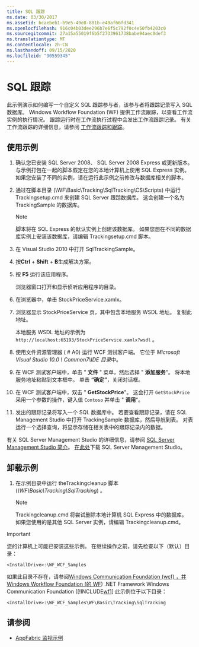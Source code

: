 ```yaml
---
title: SQL 跟踪
ms.date: 03/30/2017
ms.assetid: bcaebeb1-b9e5-49e8-881b-e49af66fd341
ms.openlocfilehash: 916c04b03dee296b7e6f5c792f0c4e50fb4203c0
ms.sourcegitcommit: 27a15a55019f6b5f2733961738babe94aec0def3
ms.translationtype: MT
ms.contentlocale: zh-CN
ms.lasthandoff: 09/15/2020
ms.locfileid: "90559345"
---
```

# <a name="sql-tracking"></a>SQL 跟踪

此示例演示如何编写一个自定义 SQL 跟踪参与者，该参与者将跟踪记录写入 SQL 数据库。 Windows Workflow Foundation (WF) 提供工作流跟踪，以查看工作流实例的执行情况。 跟踪运行时在工作流执行过程中会发出工作流跟踪记录。 有关工作流跟踪的详细信息，请参阅 [工作流跟踪和跟踪](../workflow-tracking-and-tracing.md)。

## <a name="use-the-sample"></a>使用示例

1. 确认您已安装 SQL Server 2008、 SQL Server 2008 Express 或更新版本。 与示例打包在一起的脚本假定在您的本地计算机上使用 SQL Express 实例。 如果您安装了不同的实例，请在运行此示例之前修改与数据库相关的脚本。

2. 通过在脚本目录 (\WF\Basic\Tracking\SqlTracking\CS\Scripts) 中运行 Trackingsetup.cmd 来创建 SQL Server 跟踪数据库。 这会创建一个名为 TrackingSample 的数据库。

   > [!NOTE]
   > 脚本将在 SQL Express 的默认实例上创建该数据库。 如果您想在不同的数据库实例上安装该数据库，请编辑 Trackingsetup.cmd 脚本。

3. 在 Visual Studio 2010 中打开 SqlTrackingSample。

4. 按**Ctrl** + **Shift** + **B**生成解决方案。

5. 按 **F5** 运行该应用程序。

   浏览器窗口打开和显示侦听应用程序的目录。

6. 在浏览器中，单击 StockPriceService.xamlx。

7. 浏览器显示 StockPriceService 页，其中包含本地服务 WSDL 地址。 复制此地址。

   本地服务 WSDL 地址的示例为 `http://localhost:65193/StockPriceService.xamlx?wsdl` 。

8. 使用文件资源管理器 ( # A0) 运行 WCF 测试客户端。 它位于 *Microsoft Visual Studio 10.0 \ Common7\IDE 目录*中。

9. 在 WCF 测试客户端中，单击 " **文件** " 菜单，然后选择 " **添加服务**"。 将本地服务地址粘贴到文本框中。 单击 **“确定”**，关闭对话框。

10. 在 WCF 测试客户端中，双击 " **GetStockPrice**"。 这会打开 `GetStockPrice` 采用一个参数的操作，键入值 `Contoso` 并单击 " **调用**"。

11. 发出的跟踪记录将写入一个 SQL 数据库中。 若要查看跟踪记录，请在 SQL Management Studio 中打开 TrackingSample 数据库，然后导航到表。 对表运行一个选择查询，将显示存储在相关表中的跟踪记录内的数据。

   有关 SQL Server Management Studio 的详细信息，请参阅 [SQL Server Management Studio 简介](/sql/ssms/sql-server-management-studio-ssms)。 [在此处](https://aka.ms/ssmsfullsetup)下载 SQL Server Management Studio。

## <a name="uninstall-the-sample"></a>卸载示例

1. 在示例目录中运行 theTrackingcleanup 脚本 (*\WF\Basic\Tracking\SqlTracking*) 。

    > [!NOTE]
    > Trackingcleanup.cmd 将尝试删除本地计算机 SQL Express 中的数据库。 如果您使用的是其他 SQL Server 实例，请编辑 Trackingcleanup.cmd。

> [!IMPORTANT]
> 您的计算机上可能已安装这些示例。 在继续操作之前，请先检查以下（默认）目录：
>
> `<InstallDrive>:\WF_WCF_Samples`
>
> 如果此目录不存在，请参阅[Windows Communication Foundation (wcf) ，并 Windows Workflow Foundation (的 WF](https://www.microsoft.com/download/details.aspx?id=21459)) .NET Framework Windows Communication Foundation ([!INCLUDE[wf1](../../../../includes/wf1-md.md)] 此示例位于以下目录：
>
> `<InstallDrive>:\WF_WCF_Samples\WF\Basic\Tracking\SqlTracking`

## <a name="see-also"></a>请参阅

- [AppFabric 监视示例](/previous-versions/appfabric/ff383407(v=azure.10))
